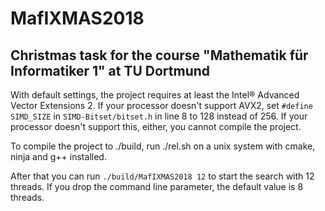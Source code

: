 # MafIXMAS2018
## Christmas task for the course "Mathematik für Informatiker 1" at TU Dortmund

With default settings, the project requires at least the Intel® Advanced Vector Extensions 2. If your processor doesn't support AVX2, set 
`#define SIMD_SIZE` in `SIMD-Bitset/bitset.h` in line 8 to 128 instead of 256. If your processor doesn't support this, either, you cannot compile the project.

To compile the project to ./build, run ./rel.sh on a unix system with cmake, ninja and g++ installed. 

After that you can run `./build/MafIXMAS2018 12` to start the search with 12 threads. If you drop the command line parameter, the default value is 8 threads.
